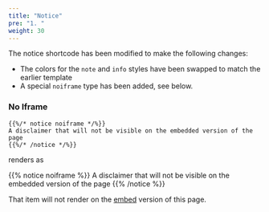 ```yaml
---
title: "Notice"
pre: "1. "
weight: 30
---
```


The notice shortcode has been modified to make the following changes:
* The colors for the `note` and `info` styles have been swapped to match the earlier template
* A special `noiframe` type has been added, see below.

### No Iframe

```
{{%/* notice noiframe */%}}
A disclaimer that will not be visible on the embedded version of the page
{{%/* /notice */%}}
```

renders as

{{% notice noiframe %}}
A disclaimer that will not be visible on the embedded version of the page
{{% /notice %}}

That item will not render on the [embed](./embed.html) version of this page.
